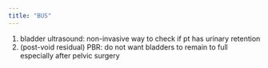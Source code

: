 ```yaml
---
title: "BUS"
---
```

1) bladder ultrasound: non-invasive way to check if pt has urinary retention
2) (post-void residual) PBR: do not want bladders to remain to full especially after pelvic surgery

